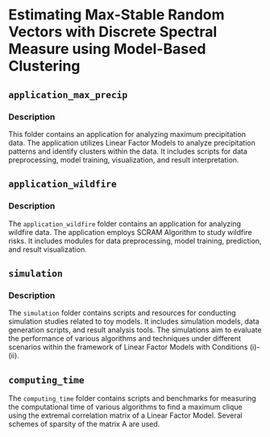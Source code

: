 # Estimating Max-Stable Random Vectors with Discrete Spectral Measure using Model-Based Clustering

## `application_max_precip`

### Description

This folder contains an application for analyzing maximum precipitation data. The application utilizes Linear Factor Models to analyze precipitation patterns and identify clusters within the data. It includes scripts for data preprocessing, model training, visualization, and result interpretation.

## `application_wildfire`

### Description

The `application_wildfire` folder contains an application for analyzing wildfire data. The application employs SCRAM Algorithm to study wildfire risks. It includes modules for data preprocessing, model training, prediction, and result visualization.

## `simulation`

### Description

The `simulation` folder contains scripts and resources for conducting simulation studies related to toy models. It includes simulation models, data generation scripts, and result analysis tools. The simulations aim to evaluate the performance of various algorithms and techniques under different scenarios within the framework of Linear Factor Models with Conditions (i)-(ii).

## `computing_time`

The `computing_time` folder contains scripts and benchmarks for measuring the computational time of various algorithms to find a maximum clique using the extremal correlation matrix of a Linear Factor Model. Several schemes of sparsity of the matrix A are used.